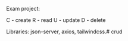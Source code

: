 Exam project:

C - create 
R - read
U - update
D - delete

Libraries:
json-server,
axios,
tailwindcss.#   c r u d  
 
